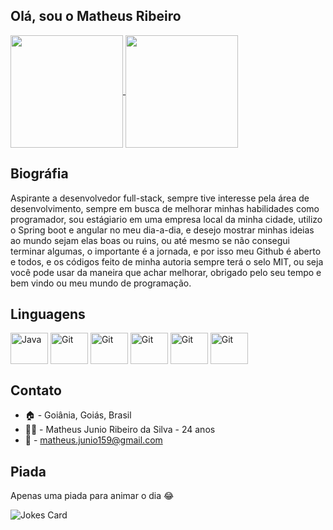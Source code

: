 ## Olá, sou o Matheus Ribeiro

<a href="https://github.com/dthlogus">
  <img height="180rem" align="center" src="https://github-readme-stats.vercel.app/api?username=dthlogus&show_icons=true&theme=great-gatsby" />
</a>
<a href="https://github.com/anuraghazra/convoychat">
  <img height="180rem" align="center" src="https://github-readme-stats.vercel.app/api/top-langs/?username=dthlogus&layout=compact&theme=great-gatsby"/>
</a>

## Biográfia

Aspirante a desenvolvedor full-stack, sempre tive interesse pela área de desenvolvimento, sempre em busca de melhorar minhas habilidades como programador, sou estágiario em uma empresa local da minha cidade, utilizo o Spring boot e angular no meu dia-a-dia, e desejo mostrar minhas ideias ao mundo sejam elas boas ou ruins, ou até mesmo se não consegui terminar algumas, o importante é a jornada, e por isso meu Github é aberto e todos, e os códigos feito de minha autoria sempre terá o selo MIT, ou seja você pode usar da maneira que achar melhorar, obrigado pelo seu tempo e bem vindo ou meu mundo de programação.

## Linguagens

<div>
  <img align="center" alt="Java" height="50" width="60" src="https://raw.githubusercontent.com/jmnote/z-icons/master/svg/java.svg" />
  <img align="center" alt="Git" height="50" width="60" src="https://cdn.jsdelivr.net/gh/devicons/devicon/icons/angularjs/angularjs-original.svg"/>
  <img align="center" alt="Git" height="50" width="60" src="https://cdn.jsdelivr.net/gh/devicons/devicon/icons/typescript/typescript-original.svg"/>
  <img align="center" alt="Git" height="50" width="60" src="https://cdn.jsdelivr.net/gh/devicons/devicon/icons/html5/html5-original.svg"/>
  <img align="center" alt="Git" height="50" width="60" src="https://cdn.jsdelivr.net/gh/devicons/devicon/icons/css3/css3-original.svg"/>
  <img align="center" alt="Git" height="50" width="60" src="https://raw.githubusercontent.com/jmnote/z-icons/master/svg/git.svg" />
</div>

## Contato

- 🏠 - Goiânia, Goiás, Brasil
- 🙋‍♂️ - Matheus Junio Ribeiro da Silva - 24 anos
- 📧 - matheus.junio159@gmail.com

## Piada

Apenas uma piada para animar o dia 😂

![Jokes Card](https://readme-jokes.vercel.app/api)
